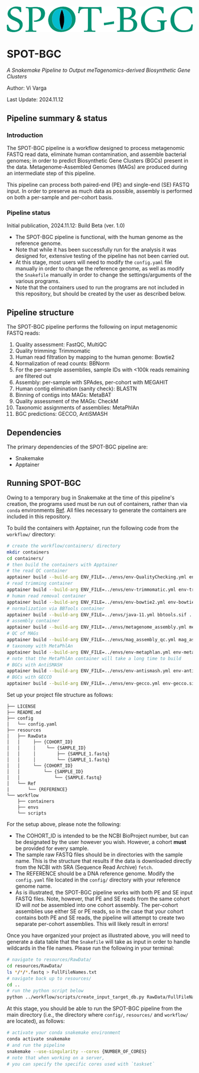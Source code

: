 ![SPOT-BGC logo](./img/spot-bgc_logo.png)

# SPOT-BGC

_A Snakemake Pipeline to Output meTagenomics-derived Biosynthetic Gene Clusters_

Author: Vi Varga

Last Update: 2024.11.12


## Pipeline summary & status

### Introduction 

The SPOT-BGC pipeline is a workflow designed to process metagenomic FASTQ read data, eliminate human contamination, and assemble bacterial genomes; in order to predict Biosynthetic Gene Clusters (BGCs) present in the data. Metagenome-Assembled Genomes (MAGs) are produced during an intermediate step of this pipeline.

This pipeline can process both paired-end (PE) and single-end (SE) FASTQ input. In order to preserve as much data as possible, assembly is performed on both a per-sample and per-cohort basis. 


### Pipeline status

Initial publication, 2024.11.12: Build Beta (ver. 1.0)
 - The SPOT-BGC pipeline is functional, with the human genome as the reference genome. 
 - Note that while it has been successfully run for the analysis it was designed for, extensive testing of the pipeline has not been carried out.
 - At this stage, most users will need to modify the `config.yaml` file manually in order to change the reference genome, as well as modify the `Snakefile` manually in order to change the settings/arguments of the various programs. 
 - Note that the containers used to run the programs are not included in this repository, but should be created by the user as described below.


## Pipeline structure

The SPOT-BGC pipeline performs the following on input metagenomic FASTQ reads: 
1. Quality assessment: FastQC, MultiQC
2. Quality trimming: Trimmomatic
3. Human read filtration by mapping to the human genome: Bowtie2
4. Normalization of read counts: BBNorm
5. For the per-sample assemblies, sample IDs with <100k reads remaining are filtered out
6. Assembly: per-sample with SPAdes, per-cohort with MEGAHIT
7. Human contig elimination (sanity check): BLASTN
8. Binning of contigs into MAGs: MetaBAT
9. Quality assessment of the MAGs: CheckM
10. Taxonomic assignments of assemblies: MetaPhlAn
11. BGC predictions: GECCO, AntiSMASH


## Dependencies

The primary dependencies of the SPOT-BGC pipeline are: 
 - Snakemake
 - Apptainer


## Running SPOT-BGC

Owing to a temporary bug in Snakemake at the time of this pipeline's creation, the programs used must be run out of containers, rather than via `conda` environments [Ref](https://github.com/snakemake/snakemake/issues/3163). All files necessary to generate the containers are included in this repository. 

To build the containers with Apptainer, run the following code from the `workflow/` directory: 

```bash
# create the workflow/containers/ directory
mkdir containers
cd containers/
# then build the containers with Apptainer
# the read QC container
apptainer build --build-arg ENV_FILE=../envs/env-QualityChecking.yml env-QualityChecking.sif ../scripts/conda_environment_args_ubuntu.def
# read trimming container
apptainer build --build-arg ENV_FILE=../envs/env-trimmomatic.yml env-trimmomatic.sif ../scripts/conda_environment_args_ubuntu.def
# human read removal container
apptainer build --build-arg ENV_FILE=../envs/env-bowtie2.yml env-bowtie2.sif ../scripts/conda_environment_args_ubuntu.def
# normalization via BBTools container
apptainer build --build-arg ENV_FILE=../envs/java-11.yml bbtools.sif ../scripts/conda_environment_args_ubuntu-bbtools.def
# assembly container
apptainer build --build-arg ENV_FILE=../envs/metagenome_assembly.yml metagenome_assembly.sif ../scripts/conda_environment_args_ubuntu.def
# QC of MAGs
apptainer build --build-arg ENV_FILE=../envs/mag_assembly_qc.yml mag_assembly_qc.sif ../scripts/conda_environment_args_ubuntu.def
# taxonomy with MetaPhlAn
apptainer build --build-arg ENV_FILE=../envs/env-metaphlan.yml env-metaphlan.sif ../scripts/conda_environment_args_ubuntu-metaphlan.def
# note that the MetaPhlAn container will take a long time to build
# BGCs with AntiSMASH
apptainer build --build-arg ENV_FILE=../envs/env-antismash.yml env-antismash.sif ../scripts/conda_environment_args_ubuntu-antismash.def
# BGCs with GECCO
apptainer build --build-arg ENV_FILE=../envs/env-gecco.yml env-gecco.sif ../scripts/conda_environment_args_ubuntu.def

```

Set up your project file structure as follows: 

```
├── LICENSE
├── README.md
├── config
│   └── config.yaml
├── resources
│   ├── RawData
│   │     ├── {COHORT_ID}
│   │     │    └── {SAMPLE_ID}
│   │     │        ├── {SAMPLE_1.fastq}
│   │     │        └── {SAMPLE_1.fastq}
│   │     └── {COHORT_ID}
│   │         └── {SAMPLE_ID}
│   │             └── {SAMPLE.fastq}
│   └── Ref
|       └── {REFERENCE}
└── workflow
    ├── containers
    ├── envs
    └── scripts

```

For the setup above, please note the following: 
 - The COHORT_ID is intended to be the NCBI BioProject number, but can be designated by the user however you wish. However, a cohort **must** be provided for every sample.
 - The sample raw FASTQ files should be in directories with the sample name. This is the structure that results if the data is downloaded directly from the NCBI with SRA (Sequence Read Archive) `fetch`.
 - The REFERENCE should be a DNA reference genome. Modify the `config.yaml` file located in the `config/` directory with your reference genome name.
 - As is illustrated, the SPOT-BGC pipeline works with both PE and SE input FASTQ files. Note, however, that PE and SE reads from the same cohort ID will _not_ be assembled into one cohort assembly. The per-cohort assemblies use either SE or PE reads, so in the case that your cohort contains both PE and SE reads, the pipeline will attempt to create two separate per-cohort assemblies. This will likely result in errors!

Once you have organized your project as illustrated above, you will need to generate a data table that the `Snakefile` will take as input in order to handle wildcards in the file names. Please run the following in your terminal: 

```bash
# navigate to resources/RawData/
cd resources/RawData/
ls */*/*.fastq > FullFileNames.txt
# navigate back up to resources/
cd ..
# run the python script below
python ../workflow/scripts/create_input_target_db.py RawData/FullFileNames.txt

```

At this stage, you should be able to run the SPOT-BGC pipeline from the main directory (i.e., the directory where `config/`, `resources/` and `workflow/` are located), as follows: 

```bash
# activate your conda snakemake environment
conda activate snakemake
# and run the pipeline
snakemake --use-singularity --cores {NUMBER_OF_CORES}
# note that when working on a server, 
# you can specify the specific cores used with `taskset`

```
